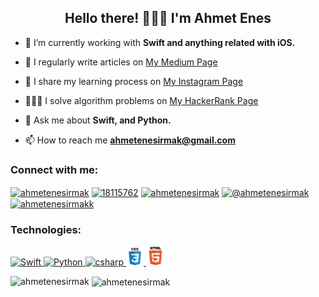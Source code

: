 <h2 align="center">Hello there! 👨🏻‍💻 I'm Ahmet Enes</h1>

<p>
  
- 🌱 I’m currently working with **Swift and anything related with iOS.**

- 📝 I regularly write articles on [My Medium Page](https://medium.com/@ahmetenesirmak) 

- 🚀 I share my learning process on [My Instagram Page](https://www.instagram.com/enes_codes/)
  
- 👨🏻‍💻 I solve algorithm problems on [My HackerRank Page](https://www.hackerrank.com/ahmetenesirmak) 

- 💬 Ask me about **Swift, and Python.**

- 📫 How to reach me **ahmetenesirmak@gmail.com**
 </p>
 
 <h3 align="left">Connect with me:</h3>
<p align="left">
<a href="https://www.linkedin.com/in/ahmetenesirmak" target="blank" rel=”noopener”><img align="center" src="https://velanovascular.com/wp-content/uploads/2020/06/LinkedIn.png" alt="ahmetenesirmak" height="30" width="30" /></a>
<a href="https://stackoverflow.com/users/18115762/ahmetenesirmak" target="blank" rel=”noopener”><img align="center" src="https://upload.wikimedia.org/wikipedia/commons/thumb/e/ef/Stack_Overflow_icon.svg/768px-Stack_Overflow_icon.svg.png" alt="18115762" height="45" width="45" /></a>
<a href="https://www.instagram.com/enes_codes/" target="blank" rel=”noopener”><img align="center" src="https://upload.wikimedia.org/wikipedia/commons/thumb/e/e7/Instagram_logo_2016.svg/1200px-Instagram_logo_2016.svg.png" alt="ahmetenesirmak" height="30" width="30" /></a>
<a href="https://medium.com/@ahmetenesirmak" target="blank" rel=”noopener”><img align="center" src="https://cdn.jsdelivr.net/npm/simple-icons@3.0.1/icons/medium.svg" alt="@ahmetenesirmak" height="30" width="40" /></a>
<a href="https://twitter.com/ahmetenesirmakk" target="blank" rel=”noopener”><img align="center" src="https://seeklogo.com/images/T/twitter-2012-negative-logo-5C6C1F1521-seeklogo.com.png" alt="ahmetenesirmakk" height="30" width="26" /></a>
</p>

<h3 align="left">Technologies:</h3>
<p align="left"> 
<a href="https://www.swift.org" target="_blank" rel=”noopener”> <img src="https://seeklogo.com/images/S/swift-logo-7927855EB5-seeklogo.com.png" alt="Swift" width="30" height="30"/> </a> 
<a href="https://www.python.org" target="_blank" rel=”noopener”> <img src="https://seeklogo.com/images/P/python-logo-A32636CAA3-seeklogo.com.png" alt="Python" width="33" height="30"/> </a> 
<a href="https://docs.microsoft.com/en-us/dotnet/csharp/" target="_blank" rel=”noopener”> <img src="https://seeklogo.com/images/C/c-sharp-c-logo-02F17714BA-seeklogo.com.png" alt="csharp" width="27" height="30"/> </a>
<a href="https://www.w3schools.com/css/" target="_blank" rel=”noopener”> <img src="https://raw.githubusercontent.com/devicons/devicon/master/icons/css3/css3-original-wordmark.svg" alt="css3" width="28" height="28"/> </a> 
<a href="https://www.w3.org/html/" target="_blank" rel=”noopener”> <img src="https://raw.githubusercontent.com/devicons/devicon/master/icons/html5/html5-original-wordmark.svg" alt="html5" width="30" height="30"/> </a>

<p><img align="left" src="https://github-readme-stats.vercel.app/api/top-langs?username=ahmetenesirmak&show_icons=true&theme=radical&locale=en&layout=compact" alt="ahmetenesirmak" /></p>

<p>&nbsp;<img align="center" src="https://github-readme-stats.vercel.app/api?username=ahmetenesirmak&show_icons=true&theme=dark&locale=en" alt="ahmetenesirmak" width="50%" /></p>
